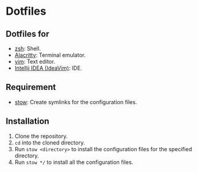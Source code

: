 # Dotfiles

## Dotfiles for
- [zsh](https://www.zsh.org/): Shell.
- [Alacritty](https://alacritty.org/): Terminal emulator.
- [vim](https://www.vim.org/): Text editor.
- [Intellij IDEA (IdeaVim)](https://www.jetbrains.com/idea/): IDE.

## Requirement
- [stow](https://www.gnu.org/software/stow/): Create symlinks for the configuration files.

## Installation
1. Clone the repository.
2. `cd` into the cloned directory.
3. Run `stow <directory>` to install the configuration files for the specified directory.
4. Run `stow */` to install all the configuration files.
